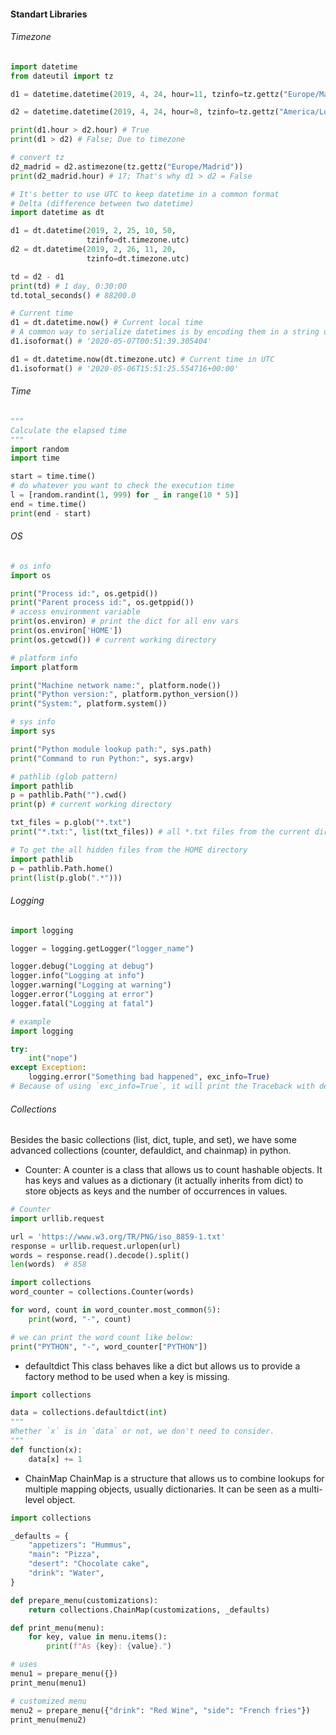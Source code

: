 #### Standart Libraries

###### Timezone
```python
import datetime
from dateutil import tz

d1 = datetime.datetime(2019, 4, 24, hour=11, tzinfo=tz.gettz("Europe/Madrid"))

d2 = datetime.datetime(2019, 4, 24, hour=8, tzinfo=tz.gettz("America/Los_Angeles"))

print(d1.hour > d2.hour) # True
print(d1 > d2) # False; Due to timezone

# convert tz
d2_madrid = d2.astimezone(tz.gettz("Europe/Madrid"))
print(d2_madrid.hour) # 17; That's why d1 > d2 = False

# It's better to use UTC to keep datetime in a common format
# Delta (difference between two datetime)
import datetime as dt

d1 = dt.datetime(2019, 2, 25, 10, 50,
                 tzinfo=dt.timezone.utc)
d2 = dt.datetime(2019, 2, 26, 11, 20,
                 tzinfo=dt.timezone.utc)

td = d2 - d1
print(td) # 1 day, 0:30:00
td.total_seconds() # 88200.0

# Current time
d1 = dt.datetime.now() # Current local time
# A common way to serialize datetimes is by encoding them in a string using
d1.isoformat() # '2020-05-07T00:51:39.305404'

d1 = dt.datetime.now(dt.timezone.utc) # Current time in UTC
d1.isoformat() # '2020-05-06T15:51:25.554716+00:00'
```

###### Time
```python
"""
Calculate the elapsed time
"""
import random
import time

start = time.time()
# do whatever you want to check the execution time
l = [random.randint(1, 999) for _ in range(10 * 5)]
end = time.time()
print(end - start)
```


###### OS
```python
# os info
import os

print("Process id:", os.getpid())
print("Parent process id:", os.getppid())
# access environment variable
print(os.environ) # print the dict for all env vars
print(os.environ['HOME'])
print(os.getcwd()) # current working directory 

# platform info
import platform

print("Machine network name:", platform.node())
print("Python version:", platform.python_version())
print("System:", platform.system())

# sys info
import sys

print("Python module lookup path:", sys.path)
print("Command to run Python:", sys.argv)

# pathlib (glob pattern)
import pathlib
p = pathlib.Path("").cwd()
print(p) # current working directory

txt_files = p.glob("*.txt")
print("*.txt:", list(txt_files)) # all *.txt files from the current directory

# To get the all hidden files from the HOME directory
import pathlib
p = pathlib.Path.home()
print(list(p.glob(".*")))
```

###### Logging
```python
import logging

logger = logging.getLogger("logger_name")

logger.debug("Logging at debug")
logger.info("Logging at info")
logger.warning("Logging at warning")
logger.error("Logging at error")
logger.fatal("Logging at fatal")

# example
import logging

try:
    int("nope")
except Exception:
    logging.error("Something bad happened", exc_info=True)
# Because of using `exc_info=True`, it will print the Traceback with details
```


###### Collections
Besides the basic collections (list, dict, tuple, and set), we have some advanced collections (counter, defauldict, and chainmap) in python.

- Counter:
A counter is a class that allows us to count hashable objects. It has keys and values as a dictionary (it actually inherits from dict) to store objects as keys and the number of occurrences in values.

```python
# Counter
import urllib.request

url = 'https://www.w3.org/TR/PNG/iso_8859-1.txt'
response = urllib.request.urlopen(url)
words = response.read().decode().split()
len(words)  # 858

import collections
word_counter = collections.Counter(words)

for word, count in word_counter.most_common(5):
    print(word, "-", count)

# we can print the word count like below:
print("PYTHON", "-", word_counter["PYTHON"])
```

- defaultdict
This class behaves like a dict but allows us to provide a factory method to be used when a key is missing.
```python
import collections

data = collections.defaultdict(int)
"""
Whether `x` is in `data` or not, we don't need to consider.
"""
def function(x):
    data[x] += 1
```

- ChainMap
ChainMap is a structure that allows us to combine lookups for multiple mapping objects, usually dictionaries. It can be seen as a multi-level object.

```python
import collections

_defaults = {
    "appetizers": "Hummus",
    "main": "Pizza",
    "desert": "Chocolate cake",
    "drink": "Water",
}

def prepare_menu(customizations):
    return collections.ChainMap(customizations, _defaults)

def print_menu(menu):
    for key, value in menu.items():
        print(f"As {key}: {value}.")

# uses
menu1 = prepare_menu({})
print_menu(menu1)

# customized menu
menu2 = prepare_menu({"drink": "Red Wine", "side": "French fries"})
print_menu(menu2)
```